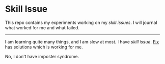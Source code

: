 # Skill Issue

This repo contains my experiments working on my _skill issues_. I will journal what worked for me and what failed. 

---

I am learning quite many things, and I am slow at most. I have _skill issue_. [Fix](fix.md) has solutions which is working for me.

No, I don't have imposter syndrome.



